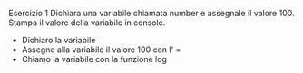 Esercizio 1
Dichiara una variabile chiamata number e assegnale il valore 100. Stampa il valore della variabile in console.

- Dichiaro la variabile
- Assegno alla variabile il valore 100 con l' =
- Chiamo la variabile con la funzione log



